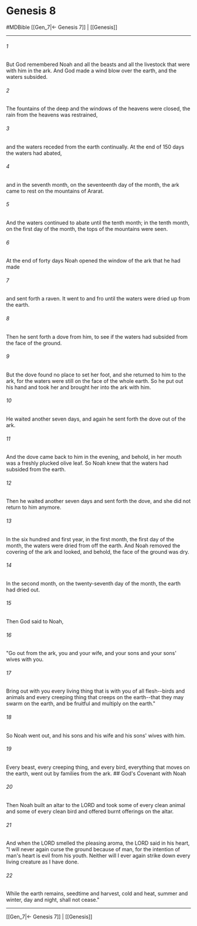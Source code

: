# Genesis 8
#MDBible
[[Gen_7|← Genesis 7]] | [[Genesis]]

***

###### 1 
But God remembered Noah and all the beasts and all the livestock that were with him in the ark. And God made a wind blow over the earth, and the waters subsided. 

###### 2 
The fountains of the deep and the windows of the heavens were closed, the rain from the heavens was restrained, 

###### 3 
and the waters receded from the earth continually. At the end of 150 days the waters had abated, 

###### 4 
and in the seventh month, on the seventeenth day of the month, the ark came to rest on the mountains of Ararat. 

###### 5 
And the waters continued to abate until the tenth month; in the tenth month, on the first day of the month, the tops of the mountains were seen. 

###### 6 
At the end of forty days Noah opened the window of the ark that he had made 

###### 7 
and sent forth a raven. It went to and fro until the waters were dried up from the earth. 

###### 8 
Then he sent forth a dove from him, to see if the waters had subsided from the face of the ground. 

###### 9 
But the dove found no place to set her foot, and she returned to him to the ark, for the waters were still on the face of the whole earth. So he put out his hand and took her and brought her into the ark with him. 

###### 10 
He waited another seven days, and again he sent forth the dove out of the ark. 

###### 11 
And the dove came back to him in the evening, and behold, in her mouth was a freshly plucked olive leaf. So Noah knew that the waters had subsided from the earth. 

###### 12 
Then he waited another seven days and sent forth the dove, and she did not return to him anymore. 

###### 13 
In the six hundred and first year, in the first month, the first day of the month, the waters were dried from off the earth. And Noah removed the covering of the ark and looked, and behold, the face of the ground was dry. 

###### 14 
In the second month, on the twenty-seventh day of the month, the earth had dried out. 

###### 15 
Then God said to Noah, 

###### 16 
"Go out from the ark, you and your wife, and your sons and your sons' wives with you. 

###### 17 
Bring out with you every living thing that is with you of all flesh--birds and animals and every creeping thing that creeps on the earth--that they may swarm on the earth, and be fruitful and multiply on the earth." 

###### 18 
So Noah went out, and his sons and his wife and his sons' wives with him. 

###### 19 
Every beast, every creeping thing, and every bird, everything that moves on the earth, went out by families from the ark. ## God's Covenant with Noah 

###### 20 
Then Noah built an altar to the LORD and took some of every clean animal and some of every clean bird and offered burnt offerings on the altar. 

###### 21 
And when the LORD smelled the pleasing aroma, the LORD said in his heart, "I will never again curse the ground because of man, for the intention of man's heart is evil from his youth. Neither will I ever again strike down every living creature as I have done. 

###### 22 
While the earth remains, seedtime and harvest, cold and heat, summer and winter, day and night, shall not cease." 

***

[[Gen_7|← Genesis 7]] | [[Genesis]]
